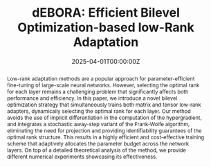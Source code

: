 ---
title: 'dEBORA: Efficient Bilevel Optimization-based low-Rank Adaptation'

# Authors
# If you created a profile for a user (e.g. the default `admin` user), write the username (folder name) here
# and it will be replaced with their full name and linked to their profile.
authors:
  - admin
  - Sara Venturini
  - Francesco Rinaldi
  - Francesco Tudisco

# Author notes (optional)
# author_notes:
  # - 'Equal contribution'
  # - 'Equal contribution'

date: '2025-04-01T00:00:00Z'

# Schedule page publish date (NOT publication's date).
publishDate: '2025-04-01T00:00:00Z'

# Publication type.
# Accepts a single type but formatted as a YAML list (for Hugo requirements).
# Enter a publication type from the CSL standard.
publication_types: ['paper-conference']

# Publication name and optional abbreviated publication name.
publication: In *Internation conference on Learning Representations*
publication_short: In ICLR

abstract: Low-rank adaptation methods are a popular approach for parameter-efficient fine-tuning of large-scale neural networks. However, selecting the optimal rank for each layer remains a challenging problem that significantly affects both performance and efficiency. In this paper, we introduce a novel bilevel optimization strategy that simultaneously trains both matrix and tensor low-rank adapters, dynamically selecting the optimal rank for each layer. Our method avoids the use of implicit differentiation in the computation of the hypergradient, and integrates a stochastic away-step variant of the Frank-Wolfe algorithm, eliminating the need for projection and providing identifiability guarantees of the optimal rank structure. This results in a highly efficient and cost-effective training scheme that adaptively allocates the parameter budget across the network layers. On top of a detailed theoretical analysis of the method, we provide different numerical experiments showcasing its effectiveness.
# Summary. An optional shortened abstract.
# summary: Lorem ipsum dolor sit amet, consectetur adipiscing elit. Duis posuere tellus ac convallis placerat. Proin tincidunt magna sed ex sollicitudin condimentum.

tags:
  - Low-rank, Bilevel-optimization, Fine-tuning, LoRA

# Display this page in the Featured widget?
featured: true

# Standard identifiers for auto-linking
# hugoblox:
  # ids:
    # doi: 10.5555/123456

# Custom links
links:
  - type: pdf
    url: "https://openreview.net/pdf?id=5M0ic2RxQZ"
  - type: code
    url: https://openreview.net/attachment?id=5M0ic2RxQZ&name=supplementary_material
  # - type: dataset
    # url: https://github.com/HugoBlox/hugo-blox-builder
  - type: slides
    url: https://iclr.cc/media/iclr-2025/Slides/30949.pdf
  # - type: source
    # url: https://github.com/HugoBlox/hugo-blox-builder
  # - type: video
   # url: https://youtube.com

# Featured image
# To use, add an image named `featured.jpg/png` to your page's folder.
image:
  caption: 'Image credit: [**Unsplash**](https://unsplash.com/photos/pLCdAaMFLTE)'
  focal_point: ''
  preview_only: false

# Associated Projects (optional).
#   Associate this publication with one or more of your projects.
#   Simply enter your project's folder or file name without extension.
#   E.g. `internal-project` references `content/project/internal-project/index.md`.
#   Otherwise, set `projects: []`.
projects:
  - example

# Slides (optional).
#   Associate this publication with Markdown slides.
#   Simply enter your slide deck's filename without extension.
#   E.g. `slides: "example"` references `content/slides/example/index.md`.
#   Otherwise, set `slides: ""`.
slides: ""
---